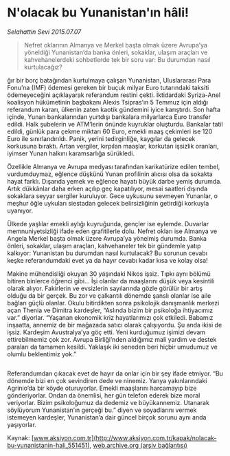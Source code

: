 # N'olacak bu Yunanistan'ın hâli!

*Selahattin Sevi 2015.07.07*

<div class="pNewsDetailMainContent" itemprop="articleBody">
 <blockquote>
  <p>
   Nefret oklarının Almanya ve Merkel başta olmak üzere Avrupa’ya yöneldiği Yunanistan’da banka önleri, sokaklar, ulaşım araçları ve kahvehanelerdeki sohbetlerde tek bir soru var: Bu durumdan nasıl kurtulacağız?
  </p>
 </blockquote>
 <p>
  ğır bir borç batağından kurtulmaya çalışan Yunanistan, Uluslararası Para Fonu’na (IMF) ödemesi gereken bir buçuk milyar Euro tutarındaki taksiti ödemeyeceğini açıklayarak referandum restini çekti. İktidardaki Syriza-Anel koalisyon hükümetinin başbakanı Alexis Tsipras’ın 5 Temmuz için aldığı referandum kararı, ülkenin zaten kaotik gündemini iyice karıştırdı. Son hafta içinde, Yunan bankalarından yurtdışı bankalara milyarlarca Euro transfer edildi. Halk şubelerin ve ATM’lerin önünde kuyruklar oluşturdu. Bankalar tatil edildi, günlük para çekme miktarı 60 Euro, emekli maaş çekimleri ise 120 Euro ile sınırlandırıldı. Panik, yerini tedirginliğe, kaygılar da gelecek korkusuna bıraktı. Artan vergiler, kırpılan maaşlar, korkutan işsizlik oranları, iyimser Yunan halkını karamsarlığa sürükledi.
 </p>
 <p>
  Özellikle Almanya ve Avrupa medyası tarafından karikatürize edilen tembel, vurdumduymaz, eğlence düşkünü Yunan profilinin alıcısı olsa da sokakta hayat farklı. Dışarıda yemek ve eğlence hayatı büyük darbe yemiş durumda. Artık dükkânlar daha erken açılıp geç kapatılıyor, mesai saatleri dışında sokaklara seyyar sergiler kuruluyor. Gece uykusunu sevmeyen Yunanlar, o meşhur öğle uykuları siestadan gelecek belirsizliğinin getirdiği korkuyla uyanıyor.
 </p>
 <p>
  Ülkede yaşlılar emekli aylığı kuyruğunda, gençler ise eylemde. Duvarlar memnuniyetsizliği ifade eden grafitilerle dolu. Nefret okları ise Almanya ve Angela Merkel başta olmak üzere Avrupa’ya yönelmiş durumda. Banka önleri, sokaklar, ulaşım araçları, kahvehaneler tek bir gündemle yatıp kalkıyor: Yunanistan bu durumdan nasıl kurtulacak? Bu sorunun cevabı keşke referandumdaki evet ya da hayır cevabı kadar kısa ve kolay olsa!
 </p>
 <p>
  Makine mühendisliği okuyan 30 yaşındaki Nikos işsiz. Tıpkı aynı bölümü bitiren binlerce öğrenci gibi… İşi olanlar da maaşlarını düşük veya kesintili olarak alıyor. Fakirlerin ve evsizlerin sayılarında gözle görülür bir artış olduğu da bir gerçek. Bu zor ve çalkantılı dönemde şanslı olanlar ise aile bağları güçlü olanlar. Okulu bitirdikten sonra psikolojik danışmanlık merkezi açan Thenia ve Dimitra kardeşler, “Aslında bizim bir psikoloğa ihtiyacımız var.” diyorlar. “Yaşanan ekonomik kriz hayatlarımızı çok etkiledi. Babamız inşaatta, annemiz de bir mağazada satıcı olarak çalışıyordu. Şu anda ikisi de işsiz. Kardeşim Avustralya’ya göç etti. Yeni kurduğumuz işimizi devam ettirebilmemiz çok zor. Avrupa Birliği’nden aldığımız mali yardım ve destek paraları da tamamen kesildi. Yaklaşık iki seneden beri hiçbir umudumuz ve olumlu beklentimiz yok.”
 </p>
 <p>
  <img alt="" src="http://web.archive.org/web/20150729010033im_/http://medya.aksiyon.com.tr//aksiyon/2015/07/07/569727.jpg "/>
 </p>
 <p>
  Referandumdan çıkacak evet de hayır da onlar için bir şey ifade etmiyor. “Bu dönemde bizi en çok sevindiren dede ve ninemiz. Yanya yakınlarındaki Agrinio’da bir köyde oturuyorlar. Emekli maaşlarını harcamayıp bize gönderiyorlar. Ondan da önemlisi, her gün telefon ederek bize moral veriyorlar. Bizim psikoloğumuz da dedemiz ve büyükannemiz. Utanarak söylüyorum Yunanistan’ın gerçeği bu.” diyen ve soyadlarını vermek istemeyen kardeşler, Yunanistan’a dair güncel birçok sorunu aynı anda yaşıyorlar.
 </p>
</div>


Kaynak: [www.aksiyon.com.tr](http://www.aksiyon.com.tr/kapak/nolacak-bu-yunanistanin-hali_551451), [web.archive.org (arşiv bağlantısı)](http://web.archive.org/web/20150729010033/http://www.aksiyon.com.tr/kapak/nolacak-bu-yunanistanin-hali_551451)
